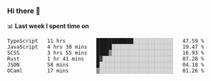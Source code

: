 ### Hi there 👋

<!--
**DBvc/DBvc** is a ✨ _special_ ✨ repository because its `README.md` (this file) appears on your GitHub profile.

Here are some ideas to get you started:

- 🔭 I’m currently working on ...
- 🌱 I’m currently learning ...
- 👯 I’m looking to collaborate on ...
- 🤔 I’m looking for help with ...
- 💬 Ask me about ...
- 📫 How to reach me: ...
- 😄 Pronouns: ...
- ⚡ Fun fact: ...
-->

📊 **Last week I spent time on**
<!--START_SECTION:waka-->

```text
TypeScript   11 hrs          ████████████░░░░░░░░░░░░░   47.59 %
JavaScript   4 hrs 30 mins   █████░░░░░░░░░░░░░░░░░░░░   19.47 %
SCSS         3 hrs 55 mins   ████▒░░░░░░░░░░░░░░░░░░░░   16.93 %
Rust         1 hr 41 mins    █▓░░░░░░░░░░░░░░░░░░░░░░░   07.28 %
JSON         58 mins         █░░░░░░░░░░░░░░░░░░░░░░░░   04.18 %
OCaml        17 mins         ▒░░░░░░░░░░░░░░░░░░░░░░░░   01.26 %
```

<!--END_SECTION:waka-->
